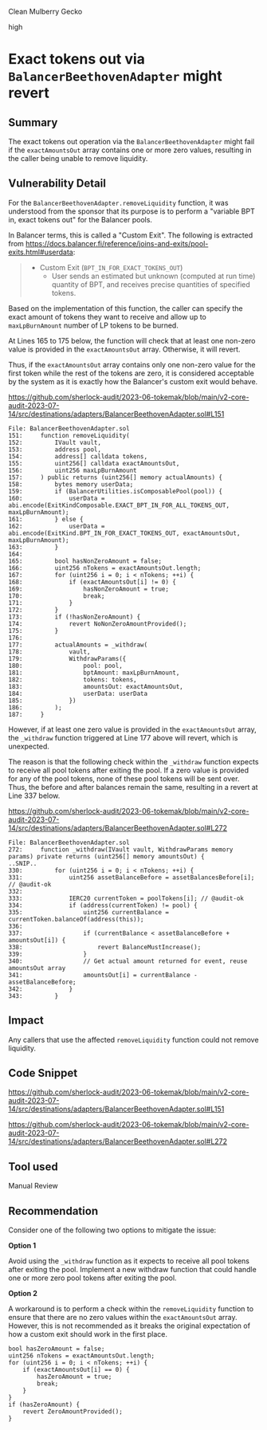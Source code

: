 Clean Mulberry Gecko

high

# Exact tokens out via `BalancerBeethovenAdapter` might revert
## Summary

The exact tokens out operation via the `BalancerBeethovenAdapter` might fail if the `exactAmountsOut` array contains one or more zero values, resulting in the caller being unable to remove liquidity.

## Vulnerability Detail

For the `BalancerBeethovenAdapter.removeLiquidity` function, it was understood from the sponsor that its purpose is to perform a "variable BPT in, exact tokens out" for the Balancer pools. 

In Balancer terms, this is called a "Custom Exit". The following is extracted from https://docs.balancer.fi/reference/joins-and-exits/pool-exits.html#userdata:

> - Custom Exit (`BPT_IN_FOR_EXACT_TOKENS_OUT`)
>   - User sends an estimated but unknown (computed at run time) quantity of BPT, and receives precise quantities of specified tokens.

Based on the implementation of this function, the caller can specify the exact amount of tokens they want to receive and allow up to `maxLpBurnAmount` number of LP tokens to be burned.

At Lines 165 to 175 below, the function will check that at least one non-zero value is provided in the `exactAmountsOut` array. Otherwise, it will revert. 

Thus, if the `exactAmountsOut` array contains only one non-zero value for the first token while the rest of the tokens are zero, it is considered acceptable by the system as it is exactly how the Balancer's custom exit would behave.

https://github.com/sherlock-audit/2023-06-tokemak/blob/main/v2-core-audit-2023-07-14/src/destinations/adapters/BalancerBeethovenAdapter.sol#L151

```solidity
File: BalancerBeethovenAdapter.sol
151:     function removeLiquidity(
152:         IVault vault,
153:         address pool,
154:         address[] calldata tokens,
155:         uint256[] calldata exactAmountsOut,
156:         uint256 maxLpBurnAmount
157:     ) public returns (uint256[] memory actualAmounts) {
158:         bytes memory userData;
159:         if (BalancerUtilities.isComposablePool(pool)) {
160:             userData = abi.encode(ExitKindComposable.EXACT_BPT_IN_FOR_ALL_TOKENS_OUT, maxLpBurnAmount);
161:         } else {
162:             userData = abi.encode(ExitKind.BPT_IN_FOR_EXACT_TOKENS_OUT, exactAmountsOut, maxLpBurnAmount);
163:         }
164: 
165:         bool hasNonZeroAmount = false;
166:         uint256 nTokens = exactAmountsOut.length;
167:         for (uint256 i = 0; i < nTokens; ++i) {
168:             if (exactAmountsOut[i] != 0) {
169:                 hasNonZeroAmount = true;
170:                 break;
171:             }
172:         }
173:         if (!hasNonZeroAmount) {
174:             revert NoNonZeroAmountProvided();
175:         }
176: 
177:         actualAmounts = _withdraw(
178:             vault,
179:             WithdrawParams({
180:                 pool: pool,
181:                 bptAmount: maxLpBurnAmount,
182:                 tokens: tokens,
183:                 amountsOut: exactAmountsOut,
184:                 userData: userData
185:             })
186:         );
187:     }
```

However, if at least one zero value is provided in the `exactAmountsOut` array, the `_withdraw` function triggered at Line 177 above will revert, which is unexpected.

The reason is that the following check within the `_withdraw` function expects to receive all pool tokens after exiting the pool. If a zero value is provided for any of the pool tokens, none of these pool tokens will be sent over. Thus, the before and after balances remain the same, resulting in a revert at Line 337 below.

https://github.com/sherlock-audit/2023-06-tokemak/blob/main/v2-core-audit-2023-07-14/src/destinations/adapters/BalancerBeethovenAdapter.sol#L272

```solidity
File: BalancerBeethovenAdapter.sol
272:     function _withdraw(IVault vault, WithdrawParams memory params) private returns (uint256[] memory amountsOut) {
..SNIP..
330:         for (uint256 i = 0; i < nTokens; ++i) {
331:             uint256 assetBalanceBefore = assetBalancesBefore[i]; // @audit-ok
332: 
333:             IERC20 currentToken = poolTokens[i]; // @audit-ok
334:             if (address(currentToken) != pool) {
335:                 uint256 currentBalance = currentToken.balanceOf(address(this));
336: 
337:                 if (currentBalance < assetBalanceBefore + amountsOut[i]) {
338:                     revert BalanceMustIncrease();
339:                 }
340:                 // Get actual amount returned for event, reuse amountsOut array
341:                 amountsOut[i] = currentBalance - assetBalanceBefore;
342:             }
343:         }
```

## Impact

Any callers that use the affected `removeLiquidity` function could not remove liquidity.

## Code Snippet

https://github.com/sherlock-audit/2023-06-tokemak/blob/main/v2-core-audit-2023-07-14/src/destinations/adapters/BalancerBeethovenAdapter.sol#L151

https://github.com/sherlock-audit/2023-06-tokemak/blob/main/v2-core-audit-2023-07-14/src/destinations/adapters/BalancerBeethovenAdapter.sol#L272

## Tool used

Manual Review

## Recommendation

Consider one of the following two options to mitigate the issue:

**Option 1**

Avoid using the `_withdraw` function as it expects to receive all pool tokens after exiting the pool. Implement a new withdraw function that could handle one or more zero pool tokens after exiting the pool.

**Option 2**

A workaround is to perform a check within the `removeLiquidity` function to ensure that there are no zero values within the `exactAmountsOut` array. However, this is not recommended as it breaks the original expectation of how a custom exit should work in the first place.

```solidity
bool hasZeroAmount = false;
uint256 nTokens = exactAmountsOut.length;
for (uint256 i = 0; i < nTokens; ++i) {
    if (exactAmountsOut[i] == 0) {
        hasZeroAmount = true;
        break;
    }
}
if (hasZeroAmount) {
    revert ZeroAmountProvided();
}
```